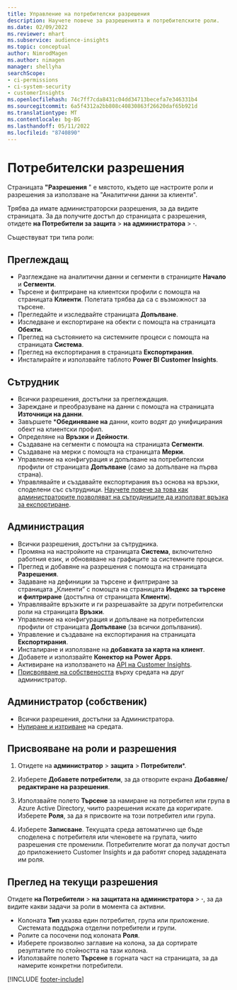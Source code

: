 ```yaml
---
title: Управление на потребителски разрешения
description: Научете повече за разрешенията и потребителските роли.
ms.date: 02/09/2022
ms.reviewer: mhart
ms.subservice: audience-insights
ms.topic: conceptual
author: NimrodMagen
ms.author: nimagen
manager: shellyha
searchScope:
- ci-permissions
- ci-system-security
- customerInsights
ms.openlocfilehash: 74c7ff7cda8431c04dd34713becefa7e346331b4
ms.sourcegitcommit: 6a5f4312a2bb808c40830863f26620daf65b921d
ms.translationtype: MT
ms.contentlocale: bg-BG
ms.lasthandoff: 05/11/2022
ms.locfileid: "8740890"
---
```

# <a name="user-permissions"></a>Потребителски разрешения

Страницата **"Разрешения** " е мястото, където ще настроите роли и разрешения за използване на "Аналитични данни за клиенти".

Трябва да имате администраторски разрешения, за да видите страницата. За да получите достъп до страницата с разрешения, отидете **на Потребители за защита** > **на администратора** > **·**.

Съществуват три типа роли:

## <a name="viewer"></a>Преглеждащ

- Разглеждане на аналитични данни и сегменти в страниците **Начало** и **Сегменти**.
- Търсене и филтриране на клиентски профили с помощта на страницата **Клиенти**. Полетата трябва да са с възможност за търсене.
- Прегледайте и изследвайте страницата **Допълване**.
- Изследване и експортиране на обекти с помощта на страницата **Обекти**.
- Преглед на състоянието на системните процеси с помощта на страницата **Система**.
- Преглед на експортирания в страницата **Експортирания**.
- Инсталирайте и използвайте таблото **Power BI Customer Insights**.

## <a name="contributor"></a>Сътрудник

- Всички разрешения, достъпни за преглеждащия.
- Зареждане и преобразуване на данни с помощта на страницата **Източници на данни**.
- Завършете ***Обединяване на** данни, които водят до унифицирания обект на клиентски профил.
- Определяне на **Връзки** и **Дейности**.
- Създаване на сегменти с помощта на страницата **Сегменти**.
- Създаване на мерки с помощта на страницата **Мерки**.
- Управление на конфигурация и допълване на потребителски профили от страницата **Допълване** (само за допълване на първа страна).
- Управлявайте и създавайте експортирания въз основа на връзки, споделени със сътрудници. [Научете повече за това как администраторите позволяват на сътрудниците да използват връзка за експортиране](connections.md#allow-contributors-to-use-a-connection-for-exports).

## <a name="admin"></a>Администрация

- Всички разрешения, достъпни за сътрудника.
- Промяна на настройките на страницата **Система**, включително работния език, и обновяване на графиците за системните процеси.
- Преглед и добавяне на разрешения с помощта на страницата **Разрешения**.
- Задаване на дефиниции за търсене и филтриране за страницата „Клиенти” с помощта на страницата **Индекс за търсене и филтриране** (достъпна от страницата **Клиенти**).
- Управлявайте връзките и ги разрешавайте за други потребителски роли на страницата **Връзки**.
- Управление на конфигурация и допълване на потребителски профили от страницата **Допълване** (за всички допълвания).
- Управление и създаване на експортирания на страницата **Експортирания**.
- Инсталиране и използване на **добавката за карта на клиент**.
- Добавете и използвайте **Конектор на Power Apps**.
- Активиране на използването на [API на Customer Insights](apis.md).
- [Присвояване на собствеността](manage-environments.md#change-the-owner-of-an-environment) върху средата на друг администратор.

## <a name="admin-owner"></a>Администратор (собственик)

- Всички разрешения, достъпни за Администратора.
- [Нулиране и изтриване](manage-environments.md#reset-an-existing-environment) на средата.

## <a name="assign-roles-and-permissions"></a>Присвояване на роли и разрешения

1. Отидете на **администратор** > **защита** > **Потребители***.

1. Изберете **Добавете потребители**, за да отворите екрана **Добавяне/редактиране на разрешения**.

1. Използвайте полето **Търсене** за намиране на потребител или група в Azure Active Directory, чиито разрешения искате да коригирате. Изберете **Роля**, за да я присвоите на този потребител или група.

1. Изберете **Записване**. Текущата среда автоматично ще бъде споделена с потребителя или членовете на групата, чиито разрешения сте променили. Потребителите могат да получат достъп до приложението Customer Insights и да работят според зададената им роля.

## <a name="view-current-permissions"></a>Преглед на текущи разрешения

Отидете **на Потребители** > **на защитата на администратора** > **·**, за да видите какви задачи за роли в момента са активни.

- Колоната **Тип** указва един потребител, група или приложение. Системата поддържа отделни потребители и групи.
- Ролите са посочени под колоната **Роля**.
- Изберете произволно заглавие на колона, за да сортирате резултатите по стойността на тази колона.
- Използвайте полето **Търсене** в горната част на страницата, за да намерите конкретни потребители.


[!INCLUDE [footer-include](includes/footer-banner.md)]
